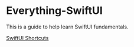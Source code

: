 # Everything-SwiftUI

This is a guide to help learn SwiftUI fundamentals. 

[SwiftUI Shortcuts](https://github.com/darthelvis7/Everything-SwiftUI/blob/main/SwiftUI%20Shortcuts)
